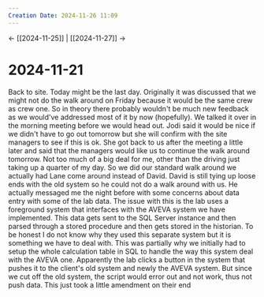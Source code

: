 ```yaml
---
Creation Date: 2024-11-26 11:09
---
```


<- [[2024-11-25]] | [[2024-11-27]]  ->

# 2024-11-21
Back to site. Today might be the last day. Originally it was discussed that we might not do the walk around on Friday because it would be the same crew as crew one. So in theory there probably wouldn't be much new feedback as we would've addressed most of it by now (hopefully). We talked it over in the morning meeting before we would head out. Jodi said it would be nice if we didn't have to go out tomorrow but she will confirm with the site managers to see if this is ok. She got back to us after the meeting a little later and said that the managers would like us to continue the walk around tomorrow. Not too much of a big deal for me, other than the driving just taking up a quarter of my day. So we did our standard walk around we actually had Lane come around instead of David. David is still tying up loose ends with the old system so he could not do a walk around with us. He actually messaged me the night before with some concerns about data entry with some of the lab data. The issue with this is the lab uses a foreground system that interfaces with the AVEVA system we have implemented. This data gets sent to the SQL Server instance and then parsed through a stored procedure and then gets stored in the historian.  To be honest I do not know why they used this separate system but it is something we have to deal with. This was partially why we initially had to setup the whole calculation table in SQL to handle the way this system deal with the AVEVA one. Apparently the lab clicks a button in the system that pushes it to the client's old system and newly the AVEVA system. But since we cut off the old system, the script would error out and not work, thus not push data. This just took a little amendment on their end 